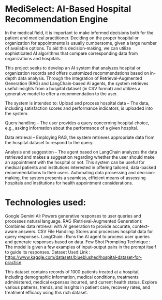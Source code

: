 # MediSelect: AI-Based Hospital Recommendation Engine
In the medical field, it is important to make informed decisions both for the patient and medical practitioner. Deciding on the proper hospital or organization for appointments is usually cumbersome, given a large number of available options. To aid this decision-making, we can utilize sophisticated AI algorithms that compare corresponding data from organizations and hospitals.

This project seeks to develop an AI system that analyzes hospital or organization records and offers customized recommendations based on in-depth data analysis. Through the integration of Retrieval-Augmented Generation (RAG) and LangChain-based AI agents, the system retrieves useful insights from a hospital dataset (in CSV format) and utilizes a generative model to offer a recommendation to the user.

The system is intended to:
Upload and process hospital data – The data, including satisfaction scores and performance indicators, is uploaded into the system.

Query handling – The user provides a query concerning hospital choice, e.g., asking information about the performance of a given hospital.

Data retrieval – Employing RAG, the system retrieves appropriate data from the hospital dataset to respond to the query.

Analysis and suggestion – The agent based on LangChain analyzes the data retrieved and makes a suggestion regarding whether the user should make an appointment with the hospital or not.
This system can be useful for medical patients and institutions interested in offering tailored, data-backed recommendations to their users. Automating data processing and decision-making, the system presents a seamless, efficient means of assessing hospitals and institutions for health appointment considerations.

# Technologies used:
Google Gemini AI: Powers generative responses to user queries and processes natural language.
RAG (Retrieval-Augmented Generation): Combines data retrieval with AI generation to provide accurate, context-aware answers.
CSV File Handling: Stores and processes hospital data for query responses.
LangChain : Runs the AI agent to process user queries and generate responses based on data.
Few Shot Prompting Technique : The model is given a few examples of input-output pairs in the prompt itself to guide its responses.
Dataset Used
Link : https://www.kaggle.com/datasets/blueblushed/hospital-dataset-for-practice

This dataset contains records of 1000 patients treated at a hospital, including demographic information, medical conditions, treatments administered, medical expenses incurred, and current health status. Explore various patterns, trends, and insights in patient care, recovery rates, and treatment efficacy using this rich dataset.
